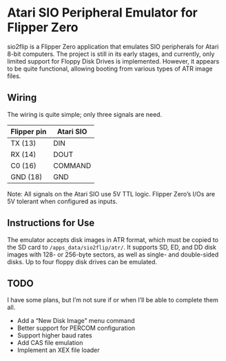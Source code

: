 # Atari SIO Peripheral Emulator for Flipper Zero

sio2flip is a Flipper Zero application that emulates SIO peripherals for Atari 8-bit computers. The project is still in its early stages, and currently, only limited support for Floppy Disk Drives is implemented. However, it appears to be quite functional, allowing booting from various types of ATR image files.

## Wiring

The wiring is quite simple; only three signals are need. 

| Flipper pin  | Atari SIO |
| ------------ | --------- |
| TX (13)      | DIN       |
| RX (14)      | DOUT      |
| C0 (16)      | COMMAND   |
| GND (18)     | GND       |

Note: All signals on the Atari SIO use 5V TTL logic. Flipper Zero’s I/Os are 5V tolerant when configured as inputs. 

## Instructions for Use

The emulator accepts disk images in ATR format, which must be copied to the SD card to `/apps_data/sio2flip/atr/`. It supports SD, ED, and DD disk images with 128- or 256-byte sectors, as well as single- and double-sided disks. Up to four floppy disk drives can be emulated.

## TODO

I have some plans, but I’m not sure if or when I’ll be able to complete them all.

- Add a “New Disk Image” menu command
- Better support for PERCOM configuration
- Support higher baud rates
- Add CAS file emulation
- Implement an XEX file loader